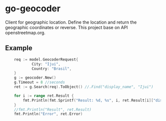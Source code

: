 # go-geocoder
Client for geographic location. Define the location and return the geographic coordinates or reverse.
This project base on API openstreetmap.org.

## Example
```go
	req := model.GeocoderRequest{
			City: "Ijui",
			Country: "Brasil",
	}
	g := geocoder.New()
	g.Timeout = 8 //seconds
	ret := g.Search(req).ToObject() //.Find("display_name", "Ijui")

	for i := range ret.Result {
		fmt.Println(fmt.Sprintf("Result: %d, %s", i, ret.Result[i]["display_name"]))
	}
	//fmt.Println("Result", ret.Result)
	fmt.Println("Error", ret.Error)
```